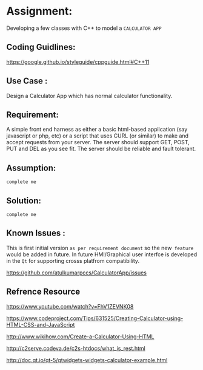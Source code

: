 # Assignment:
Developing a few classes with C++ to model a `CALCULATOR APP`

## Coding Guidlines:
<https://google.github.io/styleguide/cppguide.html#C++11>


## Use Case :
 
Design a Calculator App which has normal calculator functionality.


## Requirement:

A simple front end harness as either a basic html-based application (say javascript or php, etc) or a
script that uses CURL (or similar) to make and accept requests from your server.
The server should support GET, POST, PUT and DEL as you see fit. The server should be reliable
and fault tolerant.


## Assumption:

```complete me``` 
 


## Solution:
 
```complete me```

## Known Issues :
This is first initial version `as per requirement document` so the new` feature` would be added in future.
In future HMI/Graphical user interfce is developed in the `Qt` for  supporting crosss platfrom compatibility.

<https://github.com/atulkumarpccs/CalculatorApp/issues>

## Refrence Resource 

<https://www.youtube.com/watch?v=FhV1ZEVNK08>

<https://www.codeproject.com/Tips/631525/Creating-Calculator-using-HTML-CSS-and-JavaScript>

<http://www.wikihow.com/Create-a-Calculator-Using-HTML>

<http://c2serve.codeva.de/c2s-htdocs/what_is_rest.html>

<http://doc.qt.io/qt-5/qtwidgets-widgets-calculator-example.html>
